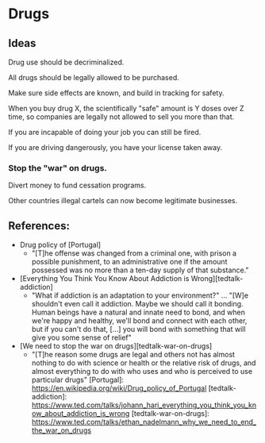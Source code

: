 # Drugs

## Ideas

Drug use should be decriminalized.

All drugs should be legally allowed to be purchased.

Make sure side effects are known, and build in tracking for safety.

When you buy drug X, the scientifically "safe" amount is Y doses over Z time, so companies are legally not allowed to sell you more than that.

If you are incapable of doing your job you can still be fired.

If you are driving dangerously, you have your license taken away.

### Stop the "war" on drugs.

Divert money to fund cessation programs.

Other countries illegal cartels can now become legitimate businesses.

## References:
-   Drug policy of [Portugal]
	-   "[T]he offense was changed from a criminal one, with prison a possible punishment, to an administrative one if the amount possessed was no more than a ten-day supply of that substance."
-	[Everything You Think You Know About Addiction is Wrong][tedtalk-addiction]
	-	"What if addiction is an adaptation to your environment?" ... "[W]e shouldn't even call it addiction. Maybe we should call it bonding. Human beings have a natural and innate need to bond, and when we're happy and healthy, we'll bond and connect with each other, but if you can't do that, [...] you will bond with something that will give you some sense of relief"
-	[We need to stop the war on drugs][tedtalk-war-on-drugs]
	-	 "[T]he reason some drugs are legal and others not has almost nothing to do with science or health or the relative risk of drugs, and almost everything to do with who uses and who is perceived to use particular drugs"
[Portugal]: https://en.wikipedia.org/wiki/Drug_policy_of_Portugal
[tedtalk-addiction]: https://www.ted.com/talks/johann_hari_everything_you_think_you_know_about_addiction_is_wrong
[tedtalk-war-on-drugs]: https://www.ted.com/talks/ethan_nadelmann_why_we_need_to_end_the_war_on_drugs
